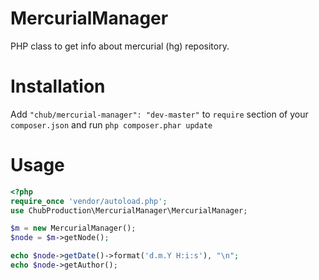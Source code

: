 MercurialManager
================

PHP class to get info about mercurial (hg) repository.

Installation
============

Add `"chub/mercurial-manager": "dev-master"` to `require` section of your `composer.json` and run `php composer.phar update`

Usage
=====

``` php
<?php
require_once 'vendor/autoload.php';
use ChubProduction\MercurialManager\MercurialManager;

$m = new MercurialManager();
$node = $m->getNode();

echo $node->getDate()->format('d.m.Y H:i:s'), "\n";
echo $node->getAuthor();
```
